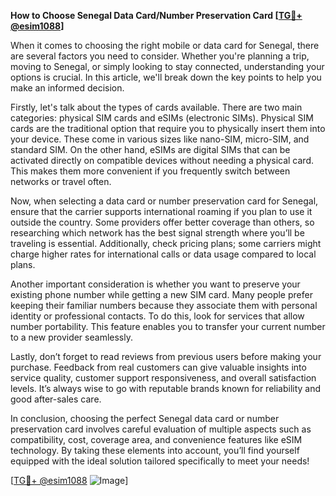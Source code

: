 **How to Choose Senegal Data Card/Number Preservation Card [[TG💪+ @esim1088](https://t.me/s/esim1088)]**

When it comes to choosing the right mobile or data card for Senegal, there are several factors you need to consider. Whether you're planning a trip, moving to Senegal, or simply looking to stay connected, understanding your options is crucial. In this article, we'll break down the key points to help you make an informed decision.

Firstly, let's talk about the types of cards available. There are two main categories: physical SIM cards and eSIMs (electronic SIMs). Physical SIM cards are the traditional option that require you to physically insert them into your device. These come in various sizes like nano-SIM, micro-SIM, and standard SIM. On the other hand, eSIMs are digital SIMs that can be activated directly on compatible devices without needing a physical card. This makes them more convenient if you frequently switch between networks or travel often.

Now, when selecting a data card or number preservation card for Senegal, ensure that the carrier supports international roaming if you plan to use it outside the country. Some providers offer better coverage than others, so researching which network has the best signal strength where you’ll be traveling is essential. Additionally, check pricing plans; some carriers might charge higher rates for international calls or data usage compared to local plans.

Another important consideration is whether you want to preserve your existing phone number while getting a new SIM card. Many people prefer keeping their familiar numbers because they associate them with personal identity or professional contacts. To do this, look for services that allow number portability. This feature enables you to transfer your current number to a new provider seamlessly.

Lastly, don’t forget to read reviews from previous users before making your purchase. Feedback from real customers can give valuable insights into service quality, customer support responsiveness, and overall satisfaction levels. It’s always wise to go with reputable brands known for reliability and good after-sales care.

In conclusion, choosing the perfect Senegal data card or number preservation card involves careful evaluation of multiple aspects such as compatibility, cost, coverage area, and convenience features like eSIM technology. By taking these elements into account, you’ll find yourself equipped with the ideal solution tailored specifically to meet your needs!

[[TG💪+ @esim1088](https://t.me/s/esim1088) ![Image](https://i.postimg.cc/Y0z9fWf4/image.png)]